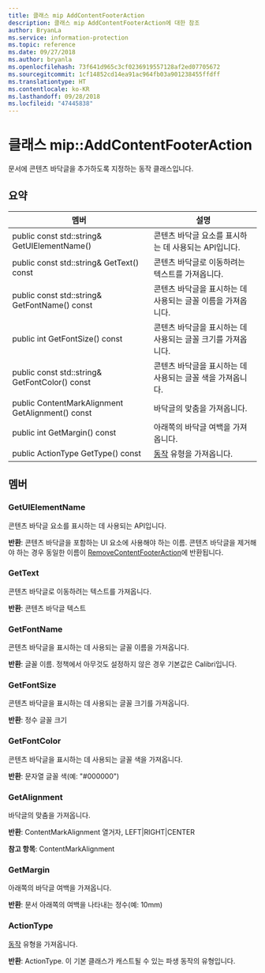 ```yaml
---
title: 클래스 mip AddContentFooterAction
description: 클래스 mip AddContentFooterAction에 대한 참조
author: BryanLa
ms.service: information-protection
ms.topic: reference
ms.date: 09/27/2018
ms.author: bryanla
ms.openlocfilehash: 73f641d965c3cf0236919557128af2ed07705672
ms.sourcegitcommit: 1cf14852cd14ea91ac964fb03a901238455ffdff
ms.translationtype: HT
ms.contentlocale: ko-KR
ms.lasthandoff: 09/28/2018
ms.locfileid: "47445838"
---
```

# <a name="class-mipaddcontentfooteraction"></a>클래스 mip::AddContentFooterAction 
문서에 콘텐츠 바닥글을 추가하도록 지정하는 동작 클래스입니다.
  
## <a name="summary"></a>요약
 멤버                        | 설명                                
--------------------------------|---------------------------------------------
 public const std::string& GetUIElementName()  |  콘텐츠 바닥글 요소를 표시하는 데 사용되는 API입니다.
 public const std::string& GetText() const  |  콘텐츠 바닥글로 이동하려는 텍스트를 가져옵니다.
 public const std::string& GetFontName() const  |  콘텐츠 바닥글을 표시하는 데 사용되는 글꼴 이름을 가져옵니다.
 public int GetFontSize() const  |  콘텐츠 바닥글을 표시하는 데 사용되는 글꼴 크기를 가져옵니다.
 public const std::string& GetFontColor() const  |  콘텐츠 바닥글을 표시하는 데 사용되는 글꼴 색을 가져옵니다.
 public ContentMarkAlignment GetAlignment() const  |  바닥글의 맞춤을 가져옵니다.
 public int GetMargin() const  |  아래쪽의 바닥글 여백을 가져옵니다.
 public ActionType GetType() const  |  [동작](class_mip_action.md) 유형을 가져옵니다.
  
## <a name="members"></a>멤버
  
### <a name="getuielementname"></a>GetUIElementName
콘텐츠 바닥글 요소를 표시하는 데 사용되는 API입니다.

  
**반환**: 콘텐츠 바닥글을 포함하는 UI 요소에 사용해야 하는 이름. 콘텐츠 바닥글을 제거해야 하는 경우 동일한 이름이 [RemoveContentFooterAction](class_mip_removecontentfooteraction.md)에 반환됩니다.
  
### <a name="gettext"></a>GetText
콘텐츠 바닥글로 이동하려는 텍스트를 가져옵니다.

  
**반환**: 콘텐츠 바닥글 텍스트
  
### <a name="getfontname"></a>GetFontName
콘텐츠 바닥글을 표시하는 데 사용되는 글꼴 이름을 가져옵니다.

  
**반환**: 글꼴 이름. 정책에서 아무것도 설정하지 않은 경우 기본값은 Calibri입니다.
  
### <a name="getfontsize"></a>GetFontSize
콘텐츠 바닥글을 표시하는 데 사용되는 글꼴 크기를 가져옵니다.

  
**반환**: 정수 글꼴 크기
  
### <a name="getfontcolor"></a>GetFontColor
콘텐츠 바닥글을 표시하는 데 사용되는 글꼴 색을 가져옵니다.

  
**반환**: 문자열 글꼴 색(예: "#000000")
  
### <a name="getalignment"></a>GetAlignment
바닥글의 맞춤을 가져옵니다.

  
**반환**: ContentMarkAlignment 열거자, LEFT|RIGHT|CENTER 
  
**참고 항목**: ContentMarkAlignment
  
### <a name="getmargin"></a>GetMargin
아래쪽의 바닥글 여백을 가져옵니다.

  
**반환**: 문서 아래쪽의 여백을 나타내는 정수(예: 10mm)
  
### <a name="actiontype"></a>ActionType
[동작](class_mip_action.md) 유형을 가져옵니다.

  
**반환**: ActionType. 이 기본 클래스가 캐스트될 수 있는 파생 동작의 유형입니다.